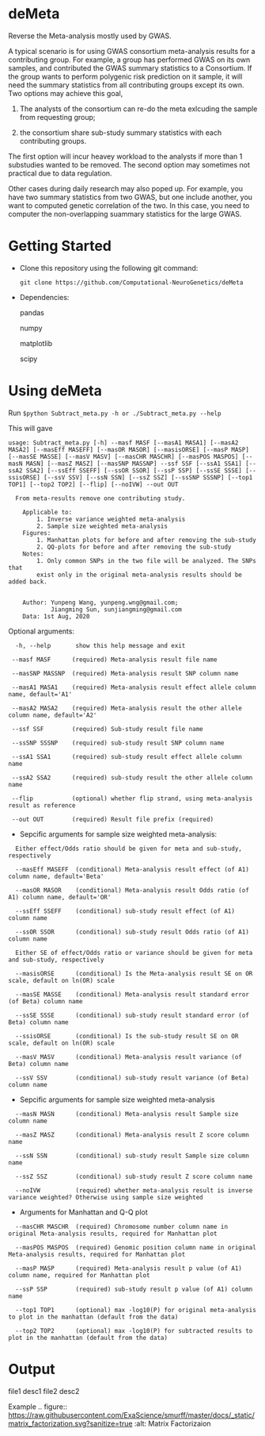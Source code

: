 # deMeta
Reverse the Meta-analysis mostly used by GWAS.

A typical scenario is for using GWAS consortium meta-analysis results for a contributing group.
For example, a group has performed GWAS on its own samples, and contributed the GWAS summary statistics to a Consortium. If the group wants to perform polygenic risk prediction on it sample, it will need the summary statistics from all contributing groups except its own. Two options may achieve this goal, 

 1. The analysts of the consortium can re-do the meta exlcuding the sample from requesting group; 

 2. the consortium share sub-study summary statistics with each contributing groups.

The first option will incur heavey workload to the analysts if more than 1 substudies wanted to be removed. The second option may sometimes not practical due to data regulation.

Other cases during daily research may also poped up. For example, you have two summary statistics from two GWAS, but one include another, you want to computed genetic correlation of the two. In this case, you need to computer the non-overlapping suammary statistics for the large GWAS.

# Getting Started
- Clone this repository using the following git command:

  `git clone https://github.com/Computational-NeuroGenetics/deMeta`

- Dependencies:
  
  pandas
  
  numpy
  
  matplotlib
  
  scipy
  
# Using deMeta

  Run `$python Subtract_meta.py -h or ./Subtract_meta.py --help` 
  
  This will gave

 `usage: Subtract_meta.py [-h] --masf MASF [--masA1 MASA1] [--masA2 MASA2]
                     [--masEff MASEFF] [--masOR MASOR] [--masisORSE]
                     [--masP MASP] [--masSE MASSE] [--masV MASV]
                     [--masCHR MASCHR] [--masPOS MASPOS] [--masN MASN]
                     [--masZ MASZ] [--masSNP MASSNP] --ssf SSF [--ssA1 SSA1]
                     [--ssA2 SSA2] [--ssEff SSEFF] [--ssOR SSOR] [--ssP SSP]
                     [--ssSE SSSE] [--ssisORSE] [--ssV SSV] [--ssN SSN]
                     [--ssZ SSZ] [--ssSNP SSSNP] [--top1 TOP1] [--top2 TOP2]
                     [--flip] [--noIVW] --out OUT`        
```
  From meta-results remove one contributing study.

    Applicable to:
        1. Inverse variance weighted meta-analysis
        2. Sample size weighted meta-analysis
    Figures:
        1. Manhattan plots for before and after removing the sub-study
        2. QQ-plots for before and after removing the sub-study
    Notes:
        1. Only common SNPs in the two file will be analyzed. The SNPs that
        exist only in the original meta-analysis results should be added back.


    Author: Yunpeng Wang, yunpeng.wng@gmail.com;
            Jiangming Sun, sunjiangming@gmail.com
    Data: 1st Aug, 2020
```

Optional arguments:
 ```
   -h, --help       show this help message and exit
  
  --masf MASF      (required) Meta-analysis result file name
  
  --masSNP MASSNP  (required) Meta-analysis result SNP column name
  
  --masA1 MASA1    (required) Meta-analysis result effect allele column name, default='A1'
  
  --masA2 MASA2    (required) Meta-analysis result the other allele column name, default='A2'
  
  --ssf SSF        (required) Sub-study result file name
  
  --ssSNP SSSNP    (required) sub-study result SNP column name
  
  --ssA1 SSA1      (required) sub-study result effect allele column name
  
  --ssA2 SSA2      (required) sub-study result the other allele column name
  
  --flip           (optional) whether flip strand, using meta-analysis result as reference
  
  --out OUT        (required) Result file prefix (required)
  ```
  
- Sepcific arguments for sample size weighted meta-analysis: 
``` 
  Either effect/Odds ratio should be given for meta and sub-study, respectively

  --masEff MASEFF  (conditional) Meta-analysis result effect (of A1) column name, default='Beta'
  
  --masOR MASOR    (conditional) Meta-analysis result Odds ratio (of A1) column name, default='OR'
  
  --ssEff SSEFF    (conditional) sub-study result effect (of A1) column name
  
  --ssOR SSOR      (conditional) sub-study result Odds ratio (of A1) column name
  
  Either SE of effect/Odds ratio or variance should be given for meta and sub-study, respectively
  
  --masisORSE      (conditional) Is the Meta-analysis result SE on OR scale, default on ln(OR) scale
  
  --masSE MASSE    (conditional) Meta-analysis result standard error (of Beta) column name
  
  --ssSE SSSE      (conditional) sub-study result standard error (of Beta) column name
  
  --ssisORSE       (conditional) Is the sub-study result SE on OR scale, default on ln(OR) scale

  --masV MASV      (conditional) Meta-analysis result variance (of Beta) column name
  
  --ssV SSV        (conditional) sub-study result variance (of Beta) column name
```
 
- Sepcific arguments for sample size weighted meta-analysis
```
  --masN MASN      (conditional) Meta-analysis result Sample size column name
  
  --masZ MASZ      (conditional) Meta-analysis result Z score column name
  
  --ssN SSN        (conditional) sub-study result Sample size column name
  
  --ssZ SSZ        (conditional) sub-study result Z score column name
  
  --noIVW          (required) whether meta-analysis result is inverse variance weighted? Otherwise using sample size weighted
```

-  Arguments for Manhattan and Q-Q plot
```
  --masCHR MASCHR  (required) Chromosome number column name in original Meta-analysis results, required for Manhattan plot
  
  --masPOS MASPOS  (required) Genomic position column name in original Meta-analysis results, required for Manhattan plot
   
  --masP MASP      (required) Meta-analysis result p value (of A1) column name, required for Manhattan plot

  --ssP SSP        (required) sub-study result p value (of A1) column name
  
  --top1 TOP1      (optional) max -log10(P) for original meta-analysis to plot in the manhattan (default from the data)
  
  --top2 TOP2      (optional) max -log10(P) for subtracted results to plot in the manhattan (default from the data)
 ```
# Output
file1 desc1
file2 desc2

Example 
.. figure:: https://raw.githubusercontent.com/ExaScience/smurff/master/docs/_static/matrix_factorization.svg?sanitize=true
   :alt: Matrix Factorizaion
